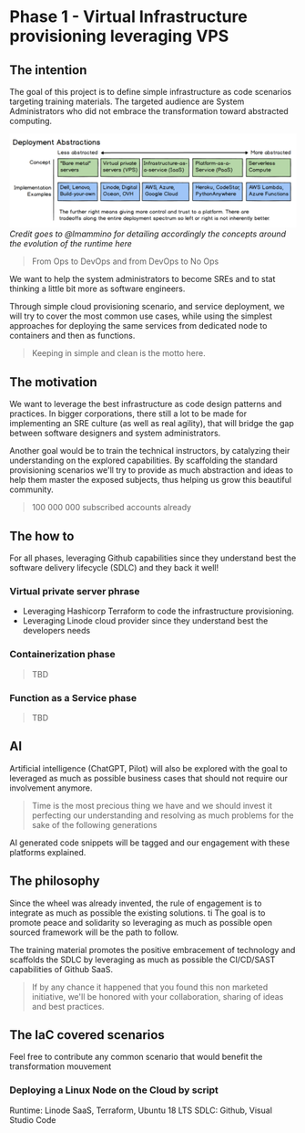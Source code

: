 # Phase 1 - Virtual Infrastructure provisioning leveraging VPS

## The intention

The goal of this project is to define simple infrastructure as code scenarios targeting training materials.
The targeted audience are System Administrators who did not embrace the transformation toward abstracted computing.

![From bare metal to serverless, from screw driver to coding](./img/serverless-abstraction.png)
*Credit goes to @lmammino for detailing accordingly the concepts around the evolution of the runtime here*

>From Ops to DevOps and from DevOps to No Ops

We want to help the system administrators to become SREs and to stat thinking a little bit more as software engineers.

Through simple cloud provisioning scenario, and service deployment, we will try to cover the most common use cases, while using the simplest approaches for deploying the same services from dedicated node to containers and then as functions.

>Keeping in simple and clean is the motto here.

## The motivation

We want to leverage the best infrastructure as code design patterns and practices.
In bigger corporations, there still a lot to be made for implementing an SRE culture (as well as real agility), that will bridge the gap between software designers and system administrators.

Another goal would be to train the technical instructors, by catalyzing their understanding on the explored capabilities.
By scaffolding the standard provisioning scenarios we'll try to provide as much abstraction and ideas to help them master the exposed subjects, thus helping us grow this beautiful community.

>100 000 000 subscribed accounts already

## The how to

For all phases, leveraging Github capabilities since they understand best the software delivery lifecycle (SDLC) and they back it well!

### Virtual private server phrase

* Leveraging Hashicorp Terraform to code the infrastructure provisioning.
* Leveraging Linode cloud provider since they understand best the developers needs

### Containerization phase

> TBD
>
### Function as a Service phase

> TBD

## AI

Artificial intelligence (ChatGPT, Pilot) will also be explored with the goal to leveraged as much as possible business cases that should not require our involvement anymore.

>Time is the most precious thing we have and we should invest it perfecting our understanding and resolving as much problems for the sake of the following generations

AI generated code snippets will be tagged and our engagement with these platforms explained.

## The philosophy

Since the wheel was already invented, the rule of engagement is to integrate as much as possible the existing solutions.
ti
The goal is to promote peace and solidarity so leveraging as much as possible open sourced framework will be the path to follow.

The training material promotes the positive embracement of technology and scaffolds the SDLC by leveraging as much as possible the CI/CD/SAST capabilities of Github SaaS.

> If by any chance it happened that you found this non marketed initiative, we'll be honored with your collaboration, sharing of ideas and best practices.

## The IaC covered scenarios

Feel free to contribute any common scenario that would benefit the transformation mouvement

### Deploying a Linux Node on the Cloud by script

Runtime: Linode SaaS, Terraform, Ubuntu 18 LTS
SDLC: Github, Visual Studio Code

